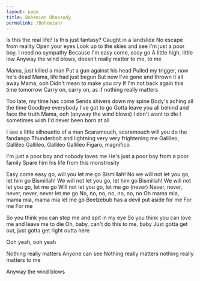 ```yaml
---
layout: page
title: Bohemian Rhapsody
permalink: /Bohemian/
---
```


Is this the real life?
Is this just fantasy?
Caught in a landslide
No escape from reality
Open your eyes
Look up to the skies and see
I'm just a poor boy, I need no sympathy
Because I'm easy come, easy go
A little high, little low
Anyway the wind blows, doesn't really matter to me, to me

Mama, just killed a man
Put a gun against his head
Pulled my trigger, now he's dead
Mama, life had just begun
But now I've gone and thrown it all away
Mama, ooh
Didn't mean to make you cry
If I'm not back again this time tomorrow
Carry on, carry on, as if nothing really matters

Too late, my time has come
Sends shivers down my spine
Body's aching all the time
Goodbye everybody I've got to go
Gotta leave you all behind and face the truth
Mama, ooh (anyway the wind blows)
I don't want to die
I sometimes wish I'd never been born at all

I see a little silhouetto of a man
Scaramouch, scaramouch will you do the fandango
Thunderbolt and lightning very very frightening me
Gallileo, Gallileo
Gallileo, Gallileo
Gallileo Figaro, magnifico

I'm just a poor boy and nobody loves me
He's just a poor boy from a poor family
Spare him his life from this monstrosity

Easy come easy go, will you let me go
Bismillah! No we will not let you go, let him go
Bismillah! We will not let you go, let him go
Bismillah! We will not let you go, let me go
Will not let you go, let me go (never)
Never, never, never, never, never let me go
No, no, no, no, no, no, no
Oh mama mia, mama mia, mama mia let me go
Beelzebub has a devil put aside for me
For me
For me

So you think you can stop me and spit in my eye
So you think you can love me and leave me to die
Oh, baby, can't do this to me, baby
Just gotta get out, just gotta get right outta here

Ooh yeah, ooh yeah

Nothing really matters
Anyone can see
Nothing really matters nothing really matters to me

Anyway the wind blows
